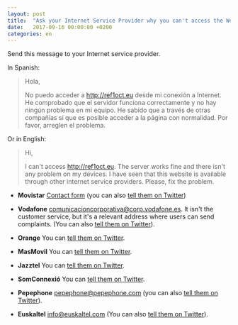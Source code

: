 ```yaml
---
layout: post
title:  "Ask your Internet Service Provider why you can't access the Web"
date:   2017-09-16 00:00:00 +0200
categories: en
---
```

Send this message to your Internet service provider.

In Spanish:
>Hola,
>
>No puedo acceder a http://ref1oct.eu desde mi conexión a Internet. He comprobado que el servidor funciona correctamente y no hay ningún problema en mi equipo. He sabido que a través de otras compañías sí que es posible acceder a la página con normalidad. Por favor, arreglen el problema.

Or in English:

> Hi,
>
> I can't access http://ref1oct.eu. The server works fine and there isn't any problem on my devices.
> I have seen that this website is available through other internet service providers.
> Please, fix the problem.


- **Movistar**
[Contact form](http://www.movistar.es/particulares/atencion-cliente/formulario-seguimiento/) (you can also [tell them on Twitter](https://twitter.com/intent/tweet?text=Hola%20%40movistar_es%20%C2%BFpor%20qu%C3%A9%20no%20puedo%20acceder%20a%20ref1oct.eu%3F%20Desde%20otras%20compa%C3%B1%C3%ADas%20s%C3%AD%20se%20puede%20(%2Binfo%3A%20%40censura1oct)))

- **Vodafone**
comunicacioncorporativa@corp.vodafone.es. It isn't the customer service, but it's a relevant address where users can send complaints.
(You can also [tell them on Twitter](https://twitter.com/intent/tweet?text=Hola%20@vodafone_es%20%C2%BFpor%20qu%C3%A9%20no%20puedo%20acceder%20a%20ref1oct.eu?%20Desde%20otras%20compa%C3%B1%C3%ADas%20s%C3%AD%20se%20puede%20(%2Binfo%3A%20%40censura1oct))).

- **Orange**
You can [tell them on Twitter](https://twitter.com/intent/tweet?text=Hola%20@orange_es%20%C2%BFpor%20qu%C3%A9%20no%20puedo%20acceder%20a%20ref1oct.eu?%20Desde%20otras%20compa%C3%B1%C3%ADas%20s%C3%AD%20se%20puede%20(%2Binfo%3A%20%40censura1oct)).

- **MasMovil**
You can [tell them on Twitter](https://twitter.com/intent/tweet?text=Hola%20@masmovil%20%C2%BFpor%20qu%C3%A9%20no%20puedo%20acceder%20a%20ref1oct.eu?%20Desde%20otras%20compa%C3%B1%C3%ADas%20s%C3%AD%20se%20puede%20(%2Binfo%3A%20%40censura1oct)).

- **Jazztel**
You can [tell them on Twitter](https://twitter.com/intent/tweet?text=Hola%20@jazztel_es%20%C2%BFpor%20qu%C3%A9%20no%20puedo%20acceder%20a%20ref1oct.eu?%20Desde%20otras%20compa%C3%B1%C3%ADas%20s%C3%AD%20se%20puede%20(%2Binfo%3A%20%40censura1oct)).

- **SomConnexió**
You can [tell them on Twitter](https://twitter.com/intent/tweet?text=Hola%20@somConnexio%20Per%20qu%C3%A8%20no%20puc%20accedir%20a%20webs%20del%20refer%C3%A8ndum%20des%20de%20la%20vostra%20connexi%C3%B3?%20Amb%20altres%20companyies%20es%20pot%20(%2Binfo%3A%20%40censura1oct)).

- **Pepephone**
pepephone@pepephone.com (you can also [tell them on Twitter](https://twitter.com/intent/tweet?text=Hola%20@pepephone%20%C2%BFpor%20qu%C3%A9%20no%20puedo%20acceder%20a%20ref1oct.eu?%20Desde%20otras%20compa%C3%B1%C3%ADas%20s%C3%AD%20se%20puede%20(%2Binfo%3A%20%40censura1oct))).

- **Euskaltel**
info@euskaltel.com (You can also [tell them on Twitter](https://twitter.com/intent/tweet?text=Hola%20@euskaltel%20%C2%BFpor%20qu%C3%A9%20no%20puedo%20acceder%20a%20ref1oct.eu?%20Desde%20otras%20compa%C3%B1%C3%ADas%20s%C3%AD%20se%20puede%20(%2Binfo%3A%20%40censura1oct))).
